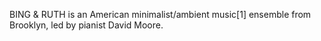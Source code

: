 BING & RUTH is an American minimalist/ambient music[1] ensemble from Brooklyn, led by pianist David Moore.
